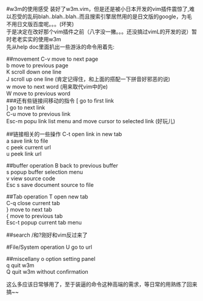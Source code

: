 #w3m的使用感受
装好了w3m.vim，但是还是被小日本开发的vim插件震惊了,难以忍受的乱码blah..blah..blah..而且搜索引擎居然用的是日文版的google，为毛不用日文版百度呢。。。(坏笑)  
于是决定在改好那个vim插件之前（八字没一撇。。。还没搞过vimL的开发的说）暂时老老实实的使用w3m  
先从help doc里面扒出一些游泳的命令用着先:  

##movement
C-v move to next page  
b move to previous page  
K scroll down one line  
J scroll up one line (肯定记得住，和上面的搭配一下拼音好邪恶的说)  
w move to next word (用来取代vim中的e)  
W move to previous word  
###还有些链接间移动的指令
[ go to first link  
] go to next link  
C-u move to previous link  
Esc-m popu link list menu and move cursor to selected link (好玩儿)  

##链接相关的一些操作
C-t open link in new tab  
a save link to file  
c peek current url  
u peek link url  

##buffer operation
B back to previous buffer   
s popup buffer selection menu  
v view source code  
Esc s save document source to file  

##Tab operation
T open new tab  
C-q close current tab  
} move to next tab  
{ move to previous tab  
Esc-t popup current tab menu  

##search
/和?刚好和vim反过来了

#File/System operation
U go to url  

##miscellany
o option setting panel  
q quit w3m  
Q quit w3m without confirmation  

这么多应该日常够用了，至于装逼的命令这种高端的需求，等日常的用熟练了回来搞~~
